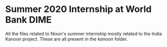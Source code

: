 # Summer 2020 Internship at World Bank DIME

All the files related to Nixon's summer internship mostly related to the India Kanoon project. These are all present in the *kanoon* folder.
